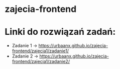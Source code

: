 # zajecia-frontend

# Linki do rozwiązań zadań:
* Zadanie 1 -> https://urbaanx.github.io/zajecia-frontend/zajecia1/zadanie1/
* Zadanie 2 -> https://urbaanx.github.io/zajecia-frontend/zajecia1/zadanie2/
